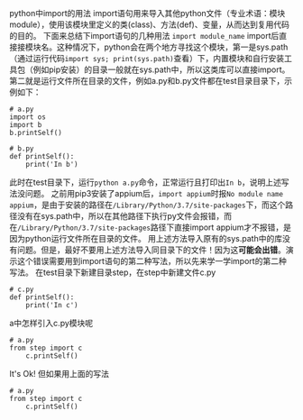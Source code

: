 python中import的用法
import语句用来导入其他python文件（专业术语：模块module），使用该模块里定义的类(class)、方法(def)、变量，从而达到复用代码的目的。
下面来总结下import语句的几种用法
`import module_name`
import后直接接模块名。这种情况下，python会在两个地方寻找这个模块，第一是sys.path（通过运行代码`import sys; print(sys.path)`查看）下，内置模块和自行安装工具包（例如pip安装）的目录一般就在sys.path中，所以这类库可以直接import。第二就是运行文件所在目录的文件，例如a.py和b.py文件都在test目录目录下，示例如下：

```
# a.py
import os
import b
b.printSelf()
```

```
# b.py
def printSelf():
    print('In b')
```
此时在test目录下，运行`python a.py`命令，正常运行且打印出`In b`，说明上述写法没问题。
之前用pip3安装了appium后，`import appium`时报`No module name appium`，是由于安装的路径在`/Library/Python/3.7/site-packages`下，而这个路径没有在sys.path中，所以在其他路径下执行py文件会报错，而在`/Library/Python/3.7/site-packages`路径下直接import appium才不报错，是因为python运行文件所在目录的文件。
用上述方法导入原有的sys.path中的库没有问题。但是，最好不要用上述方法导入同目录下的文件！因为这**可能会出错**。演示这个错误需要用到import语句的第二种写法，所以先来学一学import的第二种写法。
在test目录下新建目录step，在step中新建文件c.py

```
# c.py
def printSelf():
    print('In c')
```
a中怎样引入c.py模块呢

```
# a.py
from step import c
    c.printSelf()
```
It's Ok!
但如果用上面的写法
```
# a.py
from step import c
    c.printSelf()
```
